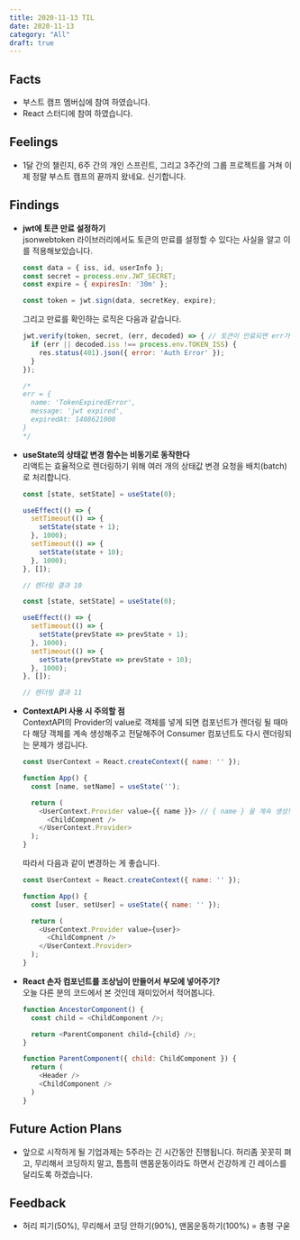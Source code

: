 ```yaml
---
title: 2020-11-13 TIL
date: 2020-11-13
category: "All"
draft: true
---
```


## Facts

- 부스트 캠프 멤버십에 참여 하였습니다.
- React 스터디에 참여 하였습니다.

## Feelings

- 1달 간의 챌린지, 6주 간의 개인 스프린트, 그리고 3주간의 그룹 프로젝트를 거쳐 이제 정말 부스트 캠프의 끝까지 왔네요. 신기합니다.

## Findings

- **jwt에 토큰 만료 설정하기**  
  jsonwebtoken 라이브러리에서도 토큰의 만료를 설정할 수 있다는 사실을 알고 이를 적용해보았습니다.

    ```js
    const data = { iss, id, userInfo };
    const secret = process.env.JWT_SECRET;
    const expire = { expiresIn: '30m' };

    const token = jwt.sign(data, secretKey, expire);
    ```

    그리고 만료를 확인하는 로직은 다음과 같습니다.

    ```js
    jwt.verify(token, secret, (err, decoded) => { // 토큰이 만료되면 err가 발생합니다.
      if (err || decoded.iss !== process.env.TOKEN_ISS) {
        res.status(401).json({ error: 'Auth Error' });
      }
    });

    /*
    err = {
      name: 'TokenExpiredError',
      message: 'jwt expired',
      expiredAt: 1408621000
    }
    */
    ```

- **useState의 상태값 변경 함수는 비동기로 동작한다**  
  리액트는 효율적으로 렌더링하기 위해 여러 개의 상태값 변경 요청을 배치(batch)로 처리합니다.

    ```js
    const [state, setState] = useState(0);

    useEffect(() => {
      setTimeout(() => {
        setState(state + 1);
      }, 1000);
      setTimeout(() => {
        setState(state + 10);
      }, 1000);
    }, []);

    // 렌더링 결과 10
    ```

    ```js
    const [state, setState] = useState(0);

    useEffect(() => {
      setTimeout(() => {
        setState(prevState => prevState + 1);
      }, 1000);
      setTimeout(() => {
        setState(prevState => prevState + 10);
      }, 1000);
    }, []);

    // 렌더링 결과 11
    ```

- **ContextAPI 사용 시 주의할 점**  
  ContextAPI의 Provider의 value로 객체를 넣게 되면 컴포넌트가 렌더링 될 때마다 해당 객체를 계속 생성해주고 전달해주어 Consumer 컴포넌트도 다시 렌더링되는 문제가 생깁니다.

    ```js
    const UserContext = React.createContext({ name: '' });

    function App() {
      const [name, setName] = useState('');

      return (
        <UserContext.Provider value={{ name }}> // { name } 을 계속 생성!
          <ChildCompnent />
        </UserContext.Provider>
      );
    }
    ```

    따라서 다음과 같이 변경하는 게 좋습니다.

    ```js
    const UserContext = React.createContext({ name: '' });

    function App() {
      const [user, setUser] = useState({ name: '' });

      return (
        <UserContext.Provider value={user}> 
          <ChildCompnent />
        </UserContext.Provider>
      );
    }
    ```

- **React 손자 컴포넌트를 조상님이 만들어서 부모에 넣어주기?**  
  오늘 다른 분의 코드에서 본 것인데 재미있어서 적어봅니다.

  ```js
  function AncestorComponent() {
    const child = <ChildComponent />;

    return <ParentComponent child={child} />;
  }

  function ParentComponent({ child: ChildComponent }) {
    return (
      <Header />
      <ChildComponent />
    )
  }
  ```

## Future Action Plans

- 앞으로 시작하게 될 기업과제는 5주라는 긴 시간동안 진행됩니다. 허리좀 꼿꼿히 펴고, 무리해서 코딩하지 말고, 틈틈히 맨몸운동이라도 하면서 건강하게 긴 레이스를 달리도록 하겠습니다.

## Feedback

- 허리 피기(50%), 무리해서 코딩 안하기(90%), 맨몸운동하기(100%) = 총평 구욷
